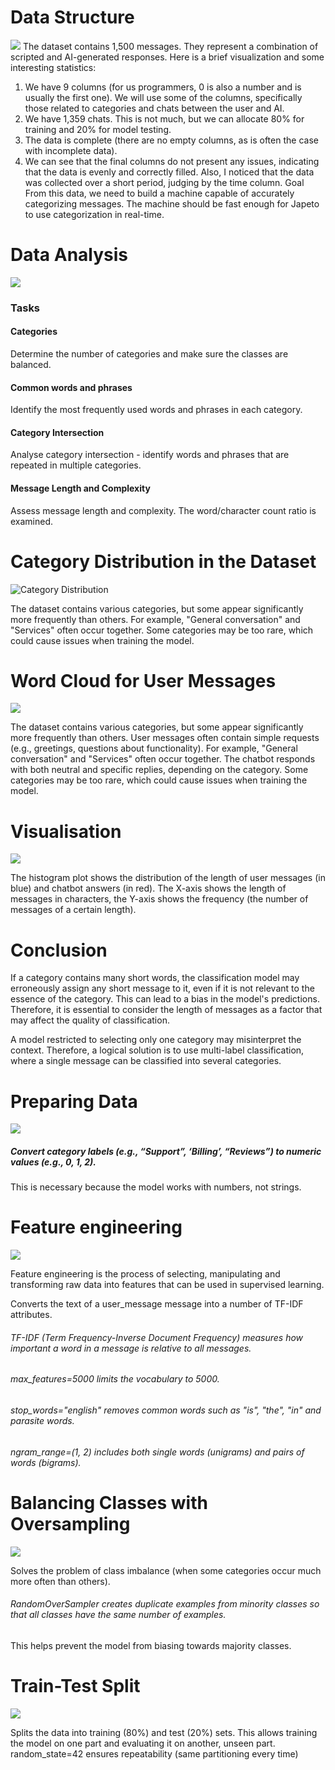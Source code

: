 # Data Structure
![](images/14.png)
The dataset contains 1,500 messages. They represent a combination of scripted and AI-generated responses. Here is a brief visualization and some interesting statistics:
1.	We have 9 columns (for us programmers, 0 is also a number and is usually the first one). We will use some of the columns, specifically those related to categories and chats between the user and AI.
2.	We have 1,359 chats. This is not much, but we can allocate 80% for training and 20% for model testing.
3.	The data is complete (there are no empty columns, as is often the case with incomplete data).
4.	We can see that the final columns do not present any issues, indicating that the data is evenly and correctly filled. Also, I noticed that the data was collected over a short period, judging by the time column.
Goal
From this data, we need to build a machine capable of accurately categorizing messages. The machine should be fast enough for Japeto to use categorization in real-time.
# Data Analysis
![](images/13.png)  
 
### Tasks
#### Categories 
Determine the number of categories and make sure the classes are balanced.
#### Common words and phrases
Identify the most frequently used words and phrases in each category.
#### Category Intersection 
Analyse category intersection - identify words and phrases that are repeated in multiple categories.
#### Message Length and Complexity
Assess message length and complexity. The word/character count ratio is examined.

# Category Distribution in the Dataset 
![Category Distribution](images/10.png)

The dataset contains various categories, but some appear significantly more frequently than others.
For example, "General conversation" and "Services" often occur together.
Some categories may be too rare, which could cause issues when training the model.








# Word Cloud for User Messages
![](images/31.png)
 
The dataset contains various categories, but some appear significantly more frequently than others.
User messages often contain simple requests (e.g., greetings, questions about functionality).
For example, "General conversation" and "Services" often occur together.
The chatbot responds with both neutral and specific replies, depending on the category.
Some categories may be too rare, which could cause issues when training the model.



# Visualisation 
![](images/11.png)
 
 The histogram plot shows the distribution of the length of user messages (in blue) and chatbot answers (in red). The X-axis shows the length of messages in characters, the Y-axis shows the frequency (the number of messages of a certain length).
# Conclusion 
If a category contains many short words, the classification model may erroneously assign any short message to it, even if it is not relevant to the essence of the category. This can lead to a bias in the model's predictions. Therefore, it is essential to consider the length of messages as a factor that may affect the quality of classification.
 
A model restricted to selecting only one category may misinterpret the context. Therefore, a logical solution is to use multi-label classification, where a single message can be classified into several categories.
# Preparing Data  
![](images/3.png)
 ##### Convert category labels (e.g., “Support”, ‘Billing’, “Reviews”) to numeric values (e.g., 0, 1, 2).
This is necessary because the model works with numbers, not strings.
# Feature engineering
![](images/4.png)

Feature engineering is the process of selecting, manipulating and transforming raw data into features that can be used in supervised learning.

 Converts the text of a user_message message into a number of TF-IDF attributes.
###### TF-IDF (Term Frequency-Inverse Document Frequency) measures how important a word in a message is relative to all messages.
###### max_features=5000 limits the vocabulary to 5000.
###### stop_words="english" removes common words such as "is", "the", "in" and parasite words.
###### ngram_range=(1, 2) includes both single words (unigrams) and pairs of words (bigrams).



# Balancing Classes with Oversampling
![](images/5.png)
 
 Solves the problem of class imbalance (when some categories occur much more often than others).
###### RandomOverSampler creates duplicate examples from minority classes so that all classes have the same number of examples.
This helps prevent the model from biasing towards majority classes.
# Train-Test Split
![](images/6.png)

 Splits the data into training (80%) and test (20%) sets.
This allows training the model on one part and evaluating it on another, unseen part. random_state=42 ensures repeatability (same partitioning every time)
